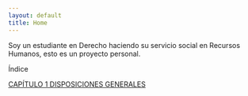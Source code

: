 ```yaml
---
layout: default
title: Home
---
```


Soy un estudiante en Derecho haciendo su servicio social en Recursos Humanos, esto es un proyecto personal.

Índice

[CAPÍTULO 1 DISPOSICIONES GENERALES](capitulo1/indice.md)
